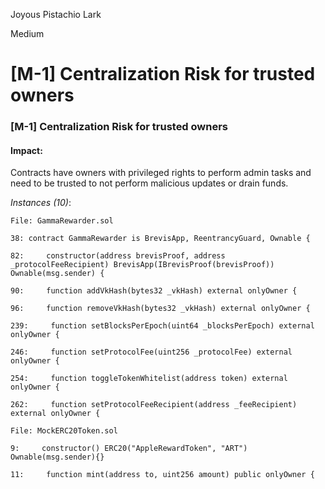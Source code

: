 Joyous Pistachio Lark

Medium

# [M-1] Centralization Risk for trusted owners

### <a name="M-1"></a>[M-1] Centralization Risk for trusted owners

#### Impact:
Contracts have owners with privileged rights to perform admin tasks and need to be trusted to not perform malicious updates or drain funds.

*Instances (10)*:
```solidity
File: GammaRewarder.sol

38: contract GammaRewarder is BrevisApp, ReentrancyGuard, Ownable {

82:     constructor(address brevisProof, address _protocolFeeRecipient) BrevisApp(IBrevisProof(brevisProof)) Ownable(msg.sender) {

90:     function addVkHash(bytes32 _vkHash) external onlyOwner {

96:     function removeVkHash(bytes32 _vkHash) external onlyOwner {

239:     function setBlocksPerEpoch(uint64 _blocksPerEpoch) external onlyOwner {

246:     function setProtocolFee(uint256 _protocolFee) external onlyOwner {

254:     function toggleTokenWhitelist(address token) external onlyOwner {

262:     function setProtocolFeeRecipient(address _feeRecipient) external onlyOwner {

```

```solidity
File: MockERC20Token.sol

9:     constructor() ERC20("AppleRewardToken", "ART") Ownable(msg.sender){}

11:     function mint(address to, uint256 amount) public onlyOwner {

```

